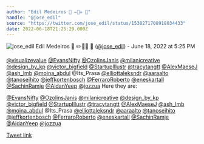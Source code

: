 ```yaml
---
author: "Edil Medeiros 🚢 ✏️🏴‍☠️ 🧩"
handle: "@jose_edil"
source: "https://twitter.com/jose_edil/status/1538271708918034433"
date: 2022-06-18T21:25:29.000Z
---
```

![jose_edil](https://pbs.twimg.com/profile_images/669315274353561600/eHheoab4_normal.jpg)
Edil Medeiros 🚢 ✏️🏴‍☠️ 🧩 ([@jose_edil](https://twitter.com/jose_edil)) - June 18, 2022 at 5:25 PM


[@visualizevalue](https://twitter.com/visualizevalue) [@EvansNifty](https://twitter.com/EvansNifty) [@OzolinsJanis](https://twitter.com/OzolinsJanis) [@milanicreative](https://twitter.com/milanicreative) [@design_by_kp](https://twitter.com/design_by_kp) [@victor_bigfield](https://twitter.com/victor_bigfield) [@StartupIllustr](https://twitter.com/StartupIllustr) [@tracytangtt](https://twitter.com/tracytangtt) [@AlexMaeseJ](https://twitter.com/AlexMaeseJ) [@ash_lmb](https://twitter.com/ash_lmb) [@moina_abdul](https://twitter.com/moina_abdul) @Its_Prasa [@elliottaleksndr](https://twitter.com/elliottaleksndr) [@aaraalto](https://twitter.com/aaraalto) [@tanoseihito](https://twitter.com/tanoseihito) [@jeffkortenbosch](https://twitter.com/jeffkortenbosch) [@FerraroRoberto](https://twitter.com/FerraroRoberto) [@eneskartall](https://twitter.com/eneskartall) [@SachinRamje](https://twitter.com/SachinRamje) [@AidanYeep](https://twitter.com/AidanYeep) [@jozzua](https://twitter.com/jozzua) Here they are:

[@EvansNifty](https://twitter.com/EvansNifty)
[@OzolinsJanis](https://twitter.com/OzolinsJanis)
[@milanicreative](https://twitter.com/milanicreative)
[@design_by_kp](https://twitter.com/design_by_kp)
[@victor_bigfield](https://twitter.com/victor_bigfield)
[@StartupIllustr](https://twitter.com/StartupIllustr)
[@tracytangtt](https://twitter.com/tracytangtt)
[@AlexMaeseJ](https://twitter.com/AlexMaeseJ)
[@ash_lmb](https://twitter.com/ash_lmb)
[@moina_abdul](https://twitter.com/moina_abdul)
@Its_Prasa
[@elliottaleksndr](https://twitter.com/elliottaleksndr)
[@aaraalto](https://twitter.com/aaraalto)
[@tanoseihito](https://twitter.com/tanoseihito)
[@jeffkortenbosch](https://twitter.com/jeffkortenbosch)
[@FerraroRoberto](https://twitter.com/FerraroRoberto)
[@eneskartall](https://twitter.com/eneskartall)
[@SachinRamje](https://twitter.com/SachinRamje)
[@AidanYeep](https://twitter.com/AidanYeep)
[@jozzua](https://twitter.com/jozzua)


[Tweet link](https://twitter.com/jose_edil/status/1538271708918034433)
